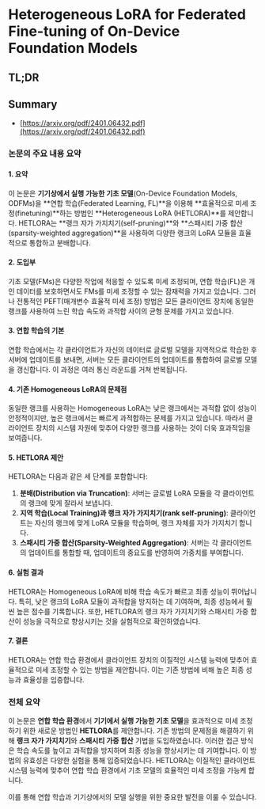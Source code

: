 # Heterogeneous LoRA for Federated Fine-tuning of On-Device Foundation Models
## TL;DR
## Summary
- [https://arxiv.org/pdf/2401.06432.pdf](https://arxiv.org/pdf/2401.06432.pdf)

### 논문의 주요 내용 요약

#### 1. 요약
이 논문은 **기기상에서 실행 가능한 기초 모델**(On-Device Foundation Models, ODFMs)을 **연합 학습(Federated Learning, FL)**을 이용해 **효율적으로 미세 조정(finetuning)**하는 방법인 **Heterogeneous LoRA (HETLORA)**를 제안합니다. HETLORA는 **랭크 자가 가지치기(self-pruning)**와 **스패시티 가중 합산(sparsity-weighted aggregation)**을 사용하여 다양한 랭크의 LoRA 모듈을 효율적으로 통합하고 분배합니다.

#### 2. 도입부
기초 모델(FMs)은 다양한 작업에 적응할 수 있도록 미세 조정되며, 연합 학습(FL)은 개인 데이터를 보호하면서도 FMs를 미세 조정할 수 있는 잠재력을 가지고 있습니다. 그러나 전통적인 PEFT(매개변수 효율적 미세 조정) 방법은 모든 클라이언트 장치에 동일한 랭크를 사용하여 느린 학습 속도와 과적합 사이의 균형 문제를 가지고 있습니다.

#### 3. 연합 학습의 기본
연합 학습에서는 각 클라이언트가 자신의 데이터로 글로벌 모델을 지역적으로 학습한 후 서버에 업데이트를 보내면, 서버는 모든 클라이언트의 업데이트를 통합하여 글로벌 모델을 갱신합니다. 이 과정은 여러 통신 라운드를 거쳐 반복됩니다.

#### 4. 기존 Homogeneous LoRA의 문제점
동일한 랭크를 사용하는 Homogeneous LoRA는 낮은 랭크에서는 과적합 없이 성능이 안정적이지만, 높은 랭크에서는 빠르게 과적합하는 문제를 가지고 있습니다. 따라서 클라이언트 장치의 시스템 자원에 맞추어 다양한 랭크를 사용하는 것이 더욱 효과적임을 보여줍니다.

#### 5. HETLORA 제안
HETLORA는 다음과 같은 세 단계를 포함합니다:
 
 1. **분배(Distribution via Truncation)**: 서버는 글로벌 LoRA 모듈을 각 클라이언트의 랭크에 맞게 잘라서 보냅니다.
 2. **지역 학습(Local Training)과 랭크 자가 가지치기(rank self-pruning)**: 클라이언트는 자신의 랭크에 맞게 LoRA 모듈을 학습하며, 랭크 자체를 자가 가지치기 합니다.
 3. **스패시티 가중 합산(Sparsity-Weighted Aggregation)**: 서버는 각 클라이언트의 업데이트를 통합할 때, 업데이트의 중요도를 반영하여 가중치를 부여합니다.

#### 6. 실험 결과
HETLORA는 Homogeneous LoRA에 비해 학습 속도가 빠르고 최종 성능이 뛰어납니다. 특히, 낮은 랭크의 LoRA 모듈이 과적합을 방지하는 데 기여하며, 최종 성능에서 훨씬 높은 점수를 기록합니다. 또한, HETLORA의 랭크 자가 가지치기와 스패시티 가중 합산이 성능을 극적으로 향상시키는 것을 실험적으로 확인하였습니다.

#### 7. 결론
HETLORA는 연합 학습 환경에서 클라이언트 장치의 이질적인 시스템 능력에 맞추어 효율적으로 미세 조정할 수 있는 방법을 제안합니다. 이는 기존 방법에 비해 높은 최종 성능과 효율성을 입증합니다.

### 전체 요약
이 논문은 **연합 학습 환경**에서 **기기에서 실행 가능한 기초 모델**을 효과적으로 미세 조정하기 위한 새로운 방법인 **HETLORA**를 제안합니다. 기존 방법의 문제점을 해결하기 위해 **랭크 자가 가지치기**와 **스패시티 가중 합산** 기법을 도입하였습니다. 이러한 접근 방식은 학습 속도를 높이고 과적합을 방지하며 최종 성능을 향상시키는 데 기여합니다. 이 방법의 유효성은 다양한 실험을 통해 입증되었습니다. HETLORA는 이질적인 클라이언트 시스템 능력에 맞추어 연합 학습 환경에서 기초 모델의 효율적인 미세 조정을 가능케 합니다. 

이를 통해 연합 학습과 기기상에서의 모델 실행을 위한 중요한 발전을 이룰 수 있습니다.